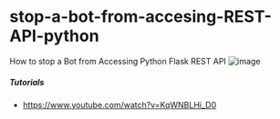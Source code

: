 # stop-a-bot-from-accesing-REST-API-python
How to stop a Bot from Accessing Python Flask REST API 
![image](https://user-images.githubusercontent.com/39345855/89127342-db82a800-d4ba-11ea-8475-745eb9d2bcf4.png)

##### Tutorials 
* https://www.youtube.com/watch?v=KqWNBLHi_D0
